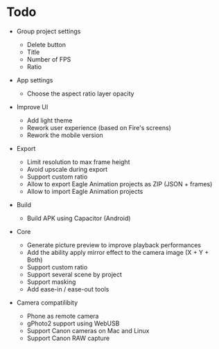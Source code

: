 # Todo

- Group project settings
   - Delete button
   - Title
   - Number of FPS
   - Ratio

- App settings
   - Choose the aspect ratio layer opacity

- Improve UI
   - Add light theme
   - Rework user experience (based on Fire's screens)
   - Rework the mobile version

- Export 
   - Limit resolution to max frame height
   - Avoid upscale during export
   - Support custom ratio
   - Allow to export Eagle Animation projects as ZIP (JSON + frames)
   - Allow to import Eagle Animation projects

- Build
   - Build APK using Capacitor (Android)

- Core
   - Generate picture preview to improve playback performances
   - Add the ability apply mirror effect to the camera image (X + Y + Both)
   - Support custom ratio
   - Support several scene by project
   - Support masking
   - Add ease-in / ease-out tools

- Camera compatilibity
   - Phone as remote camera
   - gPhoto2 support using WebUSB
   - Support Canon cameras on Mac and Linux
   - Support Canon RAW capture
